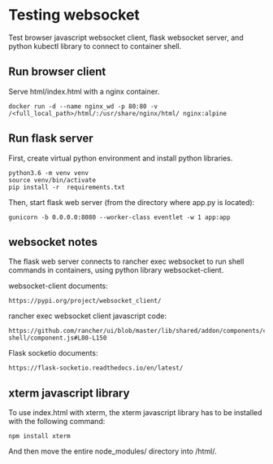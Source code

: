 Testing websocket
=================

Test browser javascript websocket client, flask websocket server, and python kubectl library to connect to container shell.

Run browser client
--------------

Serve html/index.html with a nginx container.

```
docker run -d --name nginx_wd -p 80:80 -v /<full_local_path>/html/:/usr/share/nginx/html/ nginx:alpine
```

Run flask server
------------

First, create virtual python environment and install python libraries.
```
python3.6 -m venv venv
source venv/bin/activate
pip install -r  requirements.txt
```

Then, start flask web server (from the directory where app.py is located):
```
gunicorn -b 0.0.0.0:8080 --worker-class eventlet -w 1 app:app
```

websocket notes
---------------

The flask web server connects to rancher exec websocket to run shell commands in containers, using python library websocket-client.

websocket-client documents:
```
https://pypi.org/project/websocket_client/
```

rancher exec websocket client javascript code:
```
https://github.com/rancher/ui/blob/master/lib/shared/addon/components/container-shell/component.js#L80-L150
```

Flask socketio documents:
```
https://flask-socketio.readthedocs.io/en/latest/
```

xterm javascript library
------------------------

To use index.html with xterm, the xterm javascript library has to be installed with the following command:
```
npm install xterm
```
And then move the entire node_modules/ directory into /html/.
